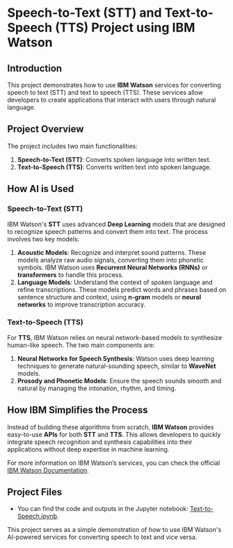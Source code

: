 # Speech-to-Text (STT) and Text-to-Speech (TTS) Project using IBM Watson

## Introduction

This project demonstrates how to use **IBM Watson** services for converting speech to text (STT) and text to speech (TTS). These services allow developers to create applications that interact with users through natural language.

## Project Overview

The project includes two main functionalities:
1. **Speech-to-Text (STT)**: Converts spoken language into written text.
2. **Text-to-Speech (TTS)**: Converts written text into spoken language.

## How AI is Used

### Speech-to-Text (STT)
IBM Watson's **STT** uses advanced **Deep Learning** models that are designed to recognize speech patterns and convert them into text. The process involves two key models:
1. **Acoustic Models**: Recognize and interpret sound patterns. These models analyze raw audio signals, converting them into phonetic symbols. IBM Watson uses **Recurrent Neural Networks (RNNs)** or **transformers** to handle this process.
2. **Language Models**: Understand the context of spoken language and refine transcriptions. These models predict words and phrases based on sentence structure and context, using **n-gram** models or **neural networks** to improve transcription accuracy.

### Text-to-Speech (TTS)
For **TTS**, IBM Watson relies on neural network-based models to synthesize human-like speech. The two main components are:
1. **Neural Networks for Speech Synthesis**: Watson uses deep learning techniques to generate natural-sounding speech, similar to **WaveNet** models.
2. **Prosody and Phonetic Models**: Ensure the speech sounds smooth and natural by managing the intonation, rhythm, and timing.

## How IBM Simplifies the Process

Instead of building these algorithms from scratch, **IBM Watson** provides easy-to-use **APIs** for both **STT** and **TTS**. This allows developers to quickly integrate speech recognition and synthesis capabilities into their applications without deep expertise in machine learning.

For more information on IBM Watson’s services, you can check the official [IBM Watson Documentation](https://cloud.ibm.com/docs/watson).

## Project Files

- You can find the code and outputs in the Jupyter notebook: [Text-to-Speech.ipynb](https://github.com/wojodd/IBM_TTS_STT/blob/main/TextToSpeech/Text-to-Speech.ipynb).

This project serves as a simple demonstration of how to use IBM Watson's AI-powered services for converting speech to text and vice versa.
